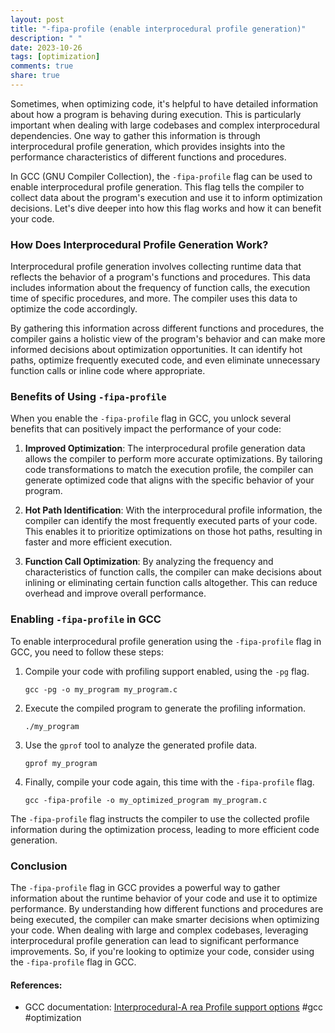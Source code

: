 ```yaml
---
layout: post
title: "-fipa-profile (enable interprocedural profile generation)"
description: " "
date: 2023-10-26
tags: [optimization]
comments: true
share: true
---
```


Sometimes, when optimizing code, it's helpful to have detailed information about how a program is behaving during execution. This is particularly important when dealing with large codebases and complex interprocedural dependencies. One way to gather this information is through interprocedural profile generation, which provides insights into the performance characteristics of different functions and procedures.

In GCC (GNU Compiler Collection), the `-fipa-profile` flag can be used to enable interprocedural profile generation. This flag tells the compiler to collect data about the program's execution and use it to inform optimization decisions. Let's dive deeper into how this flag works and how it can benefit your code.

### How Does Interprocedural Profile Generation Work?

Interprocedural profile generation involves collecting runtime data that reflects the behavior of a program's functions and procedures. This data includes information about the frequency of function calls, the execution time of specific procedures, and more. The compiler uses this data to optimize the code accordingly.

By gathering this information across different functions and procedures, the compiler gains a holistic view of the program's behavior and can make more informed decisions about optimization opportunities. It can identify hot paths, optimize frequently executed code, and even eliminate unnecessary function calls or inline code where appropriate.

### Benefits of Using `-fipa-profile`

When you enable the `-fipa-profile` flag in GCC, you unlock several benefits that can positively impact the performance of your code:

1. **Improved Optimization**: The interprocedural profile generation data allows the compiler to perform more accurate optimizations. By tailoring code transformations to match the execution profile, the compiler can generate optimized code that aligns with the specific behavior of your program.

2. **Hot Path Identification**: With the interprocedural profile information, the compiler can identify the most frequently executed parts of your code. This enables it to prioritize optimizations on those hot paths, resulting in faster and more efficient execution.

3. **Function Call Optimization**: By analyzing the frequency and characteristics of function calls, the compiler can make decisions about inlining or eliminating certain function calls altogether. This can reduce overhead and improve overall performance.

### Enabling `-fipa-profile` in GCC

To enable interprocedural profile generation using the `-fipa-profile` flag in GCC, you need to follow these steps:

1. Compile your code with profiling support enabled, using the `-pg` flag.

   ```
   gcc -pg -o my_program my_program.c
   ```

2. Execute the compiled program to generate the profiling information.

   ```
   ./my_program
   ```

3. Use the `gprof` tool to analyze the generated profile data.

   ```
   gprof my_program
   ```

4. Finally, compile your code again, this time with the `-fipa-profile` flag.

   ```
   gcc -fipa-profile -o my_optimized_program my_program.c
   ```

The `-fipa-profile` flag instructs the compiler to use the collected profile information during the optimization process, leading to more efficient code generation.

### Conclusion

The `-fipa-profile` flag in GCC provides a powerful way to gather information about the runtime behavior of your code and use it to optimize performance. By understanding how different functions and procedures are being executed, the compiler can make smarter decisions when optimizing your code. When dealing with large and complex codebases, leveraging interprocedural profile generation can lead to significant performance improvements. So, if you're looking to optimize your code, consider using the `-fipa-profile` flag in GCC.

#### References:
- GCC documentation: [Interprocedural-A rea Profile support options](https://gcc.gnu.org/onlinedocs/gcc/Interprocedural-Options.html) #gcc #optimization